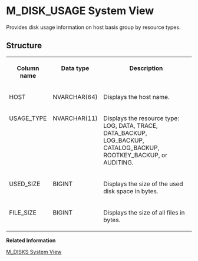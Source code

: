<!-- loioa2aac2ee72b341699fa8eb3988d8cecb -->

# M\_DISK\_USAGE System View

Provides disk usage information on host basis group by resource types.



## Structure


<table>
<tr>
<th valign="top">

Column name

</th>
<th valign="top">

Data type

</th>
<th valign="top">

Description

</th>
</tr>
<tr>
<td valign="top">

HOST

</td>
<td valign="top">

NVARCHAR\(64\)

</td>
<td valign="top">

Displays the host name.

</td>
</tr>
<tr>
<td valign="top">

USAGE\_TYPE

</td>
<td valign="top">

NVARCHAR\(11\)

</td>
<td valign="top">

Displays the resource type: LOG, DATA, TRACE, DATA\_BACKUP, LOG\_BACKUP, CATALOG\_BACKUP, ROOTKEY\_BACKUP, or AUDITING.

</td>
</tr>
<tr>
<td valign="top">

USED\_SIZE

</td>
<td valign="top">

BIGINT

</td>
<td valign="top">

Displays the size of the used disk space in bytes.

</td>
</tr>
<tr>
<td valign="top">

FILE\_SIZE

</td>
<td valign="top">

BIGINT

</td>
<td valign="top">

Displays the size of all files in bytes.

</td>
</tr>
</table>

**Related Information**  


[M\_DISKS System View](m-disks-system-view-20aef7a.md "Provides information about disk configuration and utilization of the host machine.")


